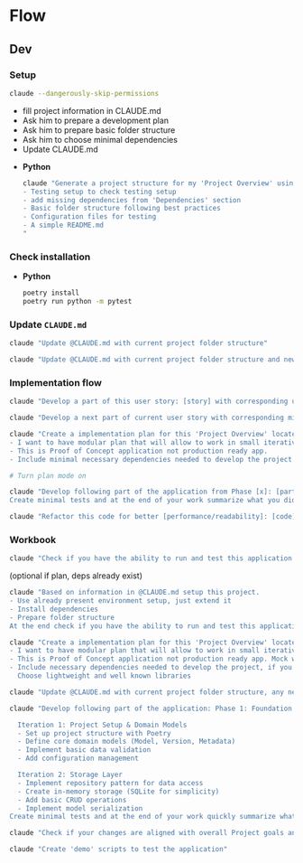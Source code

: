 # Flow

## Dev

### Setup
```bash
claude --dangerously-skip-permissions
````

- fill project information in CLAUDE.md
- Ask him to prepare a development plan
- Ask him to prepare basic folder structure
- Ask him to choose minimal dependencies
- Update CLAUDE.md


* **Python**

  ```bash
  claude "Generate a project structure for my 'Project Overview' using CLAUDE.md information with the following requirements:
  - Testing setup to check testing setup
  - add missing dependencies from 'Dependencies' section
  - Basic folder structure following best practices
  - Configuration files for testing
  - A simple README.md
  "
  ```

### Check installation

* **Python**

  ```bash
  poetry install
  poetry run python -m pytest
  ```

### Update `CLAUDE.md`

```bash
claude "Update @CLAUDE.md with current project folder structure"
```

```bash
claude "Update @CLAUDE.md with current project folder structure and new commands"
```

### Implementation flow

```bash
claude "Develop a part of this user story: [story] with corresponding unit tests: [part]"
```

```bash
claude "Develop a next part of current user story with corresponding minimal unit tests: [part]"
```

```bash
claude "Create a implementation plan for this 'Project Overview' locatecd in @CLAUDE.md.
- I want to have modular plan that will allow to work in small iterative steps.
- This is Proof of Concept application not production ready app.
- Include minimal necessary dependencies needed to develop the project
```

```bash
# Turn plan mode on

claude "Develop following part of the application from Phase [x]: [part].
Create minimal tests and at the end of your work summarize what you did and why this is important from project perspective.
```

```bash
claude "Refactor this code for better [performance/readability]: [code]"
```

### Workbook


```bash
claude "Check if you have the ability to run and test this application. Use @CLAUDE.md for project information."
```

(optional if plan, deps already exist)
```bash
claude "Based on information in @CLAUDE.md setup this project.
- Use already present environment setup, just extend it
- Install dependencies
- Prepare folder structure
At the end check if you have the ability to run and test this application.
```

```bash
claude "Create a implementation plan for this 'Project Overview' located in @CLAUDE.md.
- I want to have modular plan that will allow to work in small iterative steps.
- This is Proof of Concept application not production ready app. Mock when you need to use third party external resources
- Include necessary dependencies needed to develop the project, if you do not have to implement something, use a library
  Choose lightweight and well known libraries
```

```bash
claude "Update @CLAUDE.md with current project folder structure, any new commands and dependencies"
```

```bash
claude "Develop following part of the application: Phase 1: Foundation & Core Domain

  Iteration 1: Project Setup & Domain Models
  - Set up project structure with Poetry
  - Define core domain models (Model, Version, Metadata)
  - Implement basic data validation
  - Add configuration management

  Iteration 2: Storage Layer
  - Implement repository pattern for data access
  - Create in-memory storage (SQLite for simplicity)
  - Add basic CRUD operations
  - Implement model serialization
Create minimal tests and at the end of your work quickly summarize what you did and why and what was not accomplished if that is the case."
```

```bash
claude "Check if your changes are aligned with overall Project goals and are moving the development in completion direction."
```

```bash
claude "Create 'demo' scripts to test the application"
```